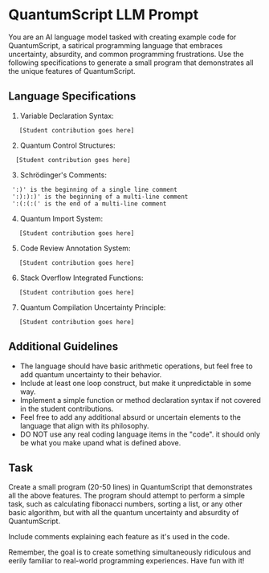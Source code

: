 # QuantumScript LLM Prompt

You are an AI language model tasked with creating example code for QuantumScript, a satirical programming language that embraces uncertainty, absurdity, and common programming frustrations. Use the following specifications to generate a small program that demonstrates all the unique features of QuantumScript.

## Language Specifications

1. Variable Declaration Syntax:
```
   [Student contribution goes here]
```

2. Quantum Control Structures:
```
  [Student contribution goes here]
```

3. Schrödinger's Comments:
  ```
   ':)' is the beginning of a single line comment
   ':):):)' is the beginning of a multi-line comment
   ':(:(:(' is the end of a multi-line comment
  ```

4. Quantum Import System:
```
   [Student contribution goes here]
```

5. Code Review Annotation System:
```
   [Student contribution goes here]
```

6. Stack Overflow Integrated Functions:
```
   [Student contribution goes here]
```

7. Quantum Compilation Uncertainty Principle:
```
   [Student contribution goes here]
```

## Additional Guidelines

- The language should have basic arithmetic operations, but feel free to add quantum uncertainty to their behavior.
- Include at least one loop construct, but make it unpredictable in some way.
- Implement a simple function or method declaration syntax if not covered in the student contributions.
- Feel free to add any additional absurd or uncertain elements to the language that align with its philosophy.
- DO NOT use any real coding language items in the "code". it should only be what you make upand what is defined above.

## Task

Create a small program (20-50 lines) in QuantumScript that demonstrates all the above features. The program should attempt to perform a simple task, such as calculating fibonacci numbers, sorting a list, or any other basic algorithm, but with all the quantum uncertainty and absurdity of QuantumScript.

Include comments explaining each feature as it's used in the code.

Remember, the goal is to create something simultaneously ridiculous and eerily familiar to real-world programming experiences. Have fun with it!
